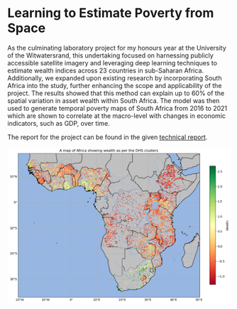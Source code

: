 # Learning to Estimate Poverty from Space

As the culminating laboratory project for my honours year at the University of the Witwatersrand, this undertaking focused on harnessing publicly accessible satellite imagery and leveraging deep learning techniques to estimate wealth indices across 23 countries in sub-Saharan Africa. Additionally, we expanded upon existing research by incorporating South Africa into the study, further enhancing the scope and applicability of the project. The results showed that this method can explain up to 60% of the spatial variation in asset wealth within South Africa. The model was then used to generate temporal poverty maps of South Africa from 2016 to 2021 which are shown to correlate at the macro-level with changes in economic indicators, such as GDP, over time.

The report for the project can be found in the given [technical report](https://github.com/jvroo/PovertyFromSpace/blob/main/Estimate_Poverty_From_Space_Report.pdf).

![alt text](https://github.com/Jvroo/PovertyFromSpace/blob/main/Images/africa_DHS.png?raw=true)
